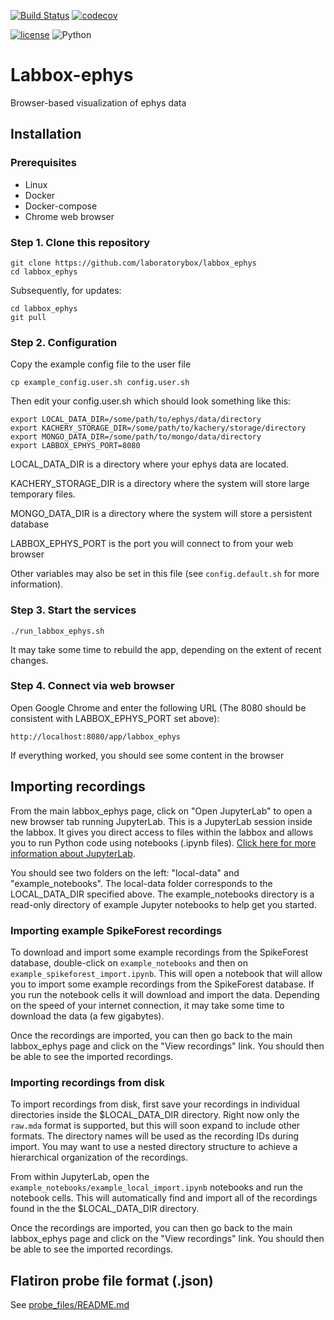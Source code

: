 [![Build Status](https://travis-ci.org/laboratorybox/labbox_ephys.svg?branch=master)](https://travis-ci.org/laboratorybox/labbox_ephys)
[![codecov](https://codecov.io/gh/laboratorybox/labbox_ephys/branch/master/graph/badge.svg)](https://codecov.io/gh/laboratorybox/labbox_ephys)

[![license](https://img.shields.io/badge/License-Apache--2.0-blue.svg)](https://opensource.org/licenses/Apache-2.0)
![Python](https://img.shields.io/badge/python-%3E=3.6-blue.svg)

# Labbox-ephys

Browser-based visualization of ephys data

## Installation

### Prerequisites

* Linux
* Docker
* Docker-compose
* Chrome web browser

### Step 1. Clone this repository

```
git clone https://github.com/laboratorybox/labbox_ephys
cd labbox_ephys
```

Subsequently, for updates:

```
cd labbox_ephys
git pull
```

### Step 2. Configuration

Copy the example config file to the user file

```
cp example_config.user.sh config.user.sh
```

Then edit your config.user.sh which should look something like this:

```
export LOCAL_DATA_DIR=/some/path/to/ephys/data/directory
export KACHERY_STORAGE_DIR=/some/path/to/kachery/storage/directory
export MONGO_DATA_DIR=/some/path/to/mongo/data/directory
export LABBOX_EPHYS_PORT=8080
```

LOCAL_DATA_DIR is a directory where your ephys data are located.

KACHERY_STORAGE_DIR is a directory where the system will store large temporary files.

MONGO_DATA_DIR is a directory where the system will store a persistent database

LABBOX_EPHYS_PORT is the port you will connect to from your web browser

Other variables may also be set in this file (see `config.default.sh` for more information).


### Step 3. Start the services

```
./run_labbox_ephys.sh
```

It may take some time to rebuild the app, depending on the extent of recent changes.

### Step 4. Connect via web browser

Open Google Chrome and enter the following URL (The 8080 should be consistent with LABBOX_EPHYS_PORT set above):

```
http://localhost:8080/app/labbox_ephys
```

If everything worked, you should see some content in the browser

## Importing recordings

From the main labbox_ephys page, click on "Open JupyterLab" to open a new browser tab running JupyterLab. This is a JupyterLab session inside the labbox. It gives you direct access to files within the labbox and allows you to run Python code using notebooks (.ipynb files). [Click here for more information about JupyterLab](https://jupyterlab.readthedocs.io/en/stable/#).

You should see two folders on the left: "local-data" and "example_notebooks". The local-data folder corresponds to the LOCAL_DATA_DIR specified above. The example_notebooks directory is a read-only directory of example Jupyter notebooks to help get you started.

### Importing example SpikeForest recordings

To download and import some example recordings from the SpikeForest database, double-click on `example_notebooks` and then on `example_spikeforest_import.ipynb`. This will open a notebook that will allow you to import some example recordings from the SpikeForest database. If you run the notebook cells it will download and import the data. Depending on the speed of your internet connection, it may take some time to download the data (a few gigabytes).

Once the recordings are imported, you can then go back to the main labbox_ephys page and click on the "View recordings" link. You should then be able to see the imported recordings.

### Importing recordings from disk

To import recordings from disk, first save your recordings in individual directories inside the $LOCAL_DATA_DIR directory. Right now only the `raw.mda` format is supported, but this will soon expand to include other formats. The directory names will be used as the recording IDs during import. You may want to use a nested directory structure to achieve a hierarchical organization of the recordings.

From within JupyterLab, open the `example_notebooks/example_local_import.ipynb` notebooks and run the notebook cells. This will automatically find and import all of the recordings found in the the $LOCAL_DATA_DIR directory.

Once the recordings are imported, you can then go back to the main labbox_ephys page and click on the "View recordings" link. You should then be able to see the imported recordings.

## Flatiron probe file format (.json)
 
See [probe_files/README.md](probe_files/README.md)